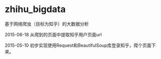 # zhihu_bigdata
基于网络爬虫（目标为知乎）的大数据分析

2015-06-18
从爬到的页面中提取知乎用户页面url

2015-05-10
初步实现使用Request和BeautifulSoup库登录知乎，爬个页面下来。
